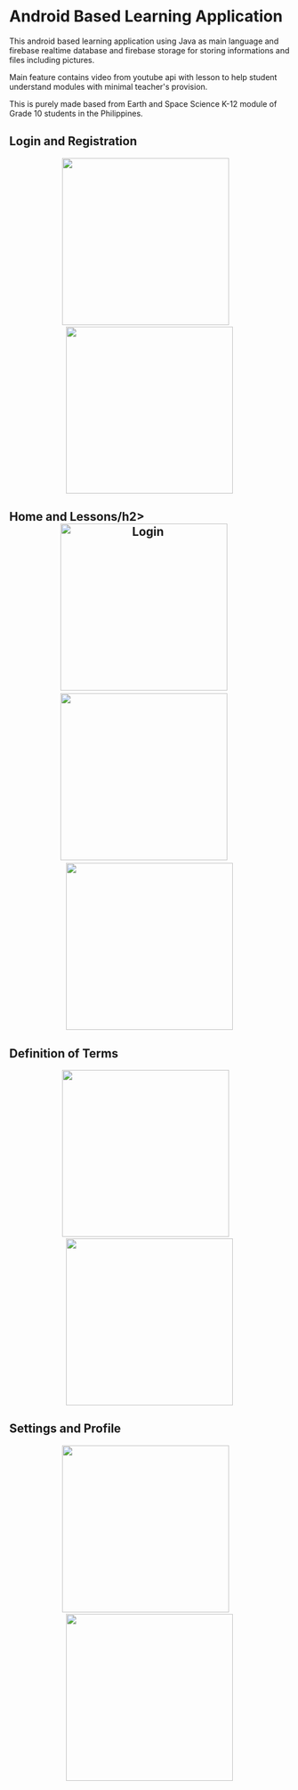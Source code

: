 <h1>Android Based Learning Application</h2>
<p>This android based learning application using Java as main language and firebase realtime database and firebase storage for storing informations and files including pictures.</p>
<p>Main feature contains video from youtube api with lesson to help student understand modules with minimal teacher's provision.</p>
<p>This is purely made based from Earth and Space Science K-12 module of Grade 10 students in the Philippines.</p>

<h2>Login and Registration</h2>
<div align="center">
<img src="https://user-images.githubusercontent.com/79371033/153740397-2499875f-984f-4988-bbf2-bcf308e14877.jpg" width="300"/>&emsp;<img src="https://user-images.githubusercontent.com/79371033/158021408-e172f5a7-e3ec-40ef-8bd6-82b35d36bd65.jpg" width="300"/>
</div>
<h2>Home and Lessons/h2>
<div align="center">
<img src="https://user-images.githubusercontent.com/79371033/153740742-0c726501-10a5-4d46-8f6c-d2233f06b714.jpg" alt="Login" width="300"/>&emsp;<img src="https://user-images.githubusercontent.com/79371033/153740757-16aa1fa7-d850-4f9c-9a87-d2df016e15cd.jpg" width="300"/>&emsp;<img src="https://user-images.githubusercontent.com/79371033/153740743-67ae1d17-3b2a-421a-b048-ca15d5f78b71.jpg" width="300"/>
</div>

<h2>Definition of Terms</h2>
<div align="center">
<img src="https://user-images.githubusercontent.com/79371033/153740757-16aa1fa7-d850-4f9c-9a87-d2df016e15cd.jpg" width="300"/>&emsp;<img src="https://user-images.githubusercontent.com/79371033/153740743-67ae1d17-3b2a-421a-b048-ca15d5f78b71.jpg" width="300"/>
</div>

<h2>Settings and Profile</h2>
<div align="center">
<img src="https://user-images.githubusercontent.com/79371033/158024347-713b5e41-64ae-4591-b469-9263d4dfb269.jpg" width="300"/>&emsp;<img src="https://user-images.githubusercontent.com/79371033/158021401-6143959c-e829-498f-8886-6391888e30c1.jpg" width="300"/>
</div>
